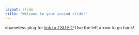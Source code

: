 ```yaml
---
layout: slide
title: "Welcome to your second slide!"
---
```

shameless plug for [link to TSU ET!](https://www.tarleton.edu/engtech/)
Use the left arrow to go back!
